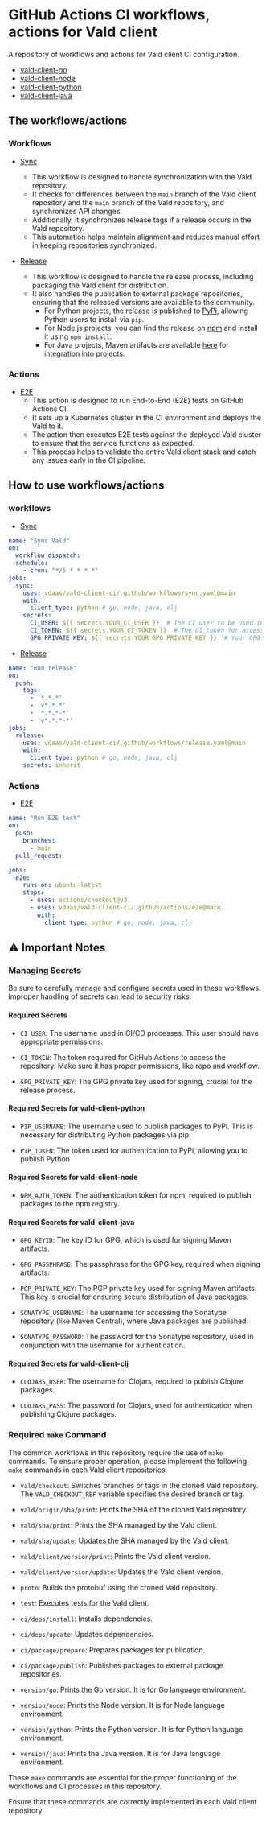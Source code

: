 # GitHub Actions CI workflows, actions for Vald client

A repository of workflows and actions for Vald client CI configuration.

- [vald-client-go](https://github.com/vdaas/vald-client-go)
- [vald-client-node](https://github.com/vdaas/vald-client-node)
- [vald-client-python](https://github.com/vdaas/vald-client-python)
- [vald-client-java](https://github.com/vdaas/vald-client-java)

## The workflows/actions

### Workflows

- [Sync](./.github/workflows/sync.yaml)
  - This workflow is designed to handle synchronization with the Vald repository.
  - It checks for differences between the `main` branch of the Vald client repository and the `main` branch of the Vald repository, and synchronizes API changes.
  - Additionally, it synchronizes release tags if a release occurs in the Vald repository.
  - This automation helps maintain alignment and reduces manual effort in keeping repositories synchronized.

- [Release](./.github/workflows/release.yaml)
  - This workflow is designed to handle the release process, including  packaging the Vald client for distribution.
  - It also handles the publication to external package repositories, ensuring that the released versions are available to the community.
    - For Python projects, the release is published to [PyPi](https://pypi.org/project/vald-client-python/), allowing Python users to install via `pip`.
    - For Node.js projects, you can find the release on [npm](https://www.npmjs.com/package/vald-client-node) and install it using `npm install`.
    - For Java projects, Maven artifacts are available [here](https://central.sonatype.com/artifact/org.vdaas.vald/vald-client-java) for integration into projects.

### Actions

- [E2E](./.github/actions/e2e/action.yaml)
  - This action is designed to run End-to-End (E2E) tests on GitHub Actions CI.
  - It sets up a Kubernetes cluster in the CI environment and deploys the Vald to it.
  - The action then executes E2E tests against the deployed Vald cluster to ensure that the service functions as expected.
  - This process helps to validate the entire Vald client stack and catch any issues early in the CI pipeline.

## How to use workflows/actions

### workflows

- [Sync](./.github/workflows/sync.yaml)

```yaml
name: "Sync Vald"
on:
  workflow_dispatch:
  schedule:
    - cron: "*/5 * * * *"
jobs:
  sync:
    uses: vdaas/vald-client-ci/.github/workflows/sync.yaml@main
    with:
      client_type: python # go, node, java, clj
    secrets:
      CI_USER: ${{ secrets.YOUR_CI_USER }}  # The CI user to be used in your environment
      CI_TOKEN: ${{ secrets.YOUR_CI_TOKEN }}  # The CI token for accessing the repository in your environment
      GPG_PRIVATE_KEY: ${{ secrets.YOUR_GPG_PRIVATE_KEY }}  # Your GPG private key for signing
```

- [Release](./.github/workflows/release.yaml)

```yaml
name: "Run release"
on:
  push:
    tags:
      - '*.*.*'
      - 'v*.*.*'
      - '*.*.*-*'
      - 'v*.*.*-*'
jobs:
  release:
    uses: vdaas/vald-client-ci/.github/workflows/release.yaml@main
    with:
      client_type: python # go, node, java, clj
    secrets: inherit

```

### Actions

- [E2E](./.github/actions/e2e/action.yaml)

```yaml
name: "Run E2E test"
on:
  push:
    branches:
      - main
  pull_request:

jobs:
  e2e:
    runs-on: ubuntu-latest
    steps:
      - uses: actions/checkout@v3
      - uses: vdaas/vald-client-ci/.github/actions/e2e@main
        with:
          client_type: python # go, node, java, clj
````

## :warning: Important Notes

### Managing Secrets

Be sure to carefully manage and configure secrets used in these workflows. Improper handling of secrets can lead to security risks.

#### Required Secrets

- `CI_USER`: The username used in CI/CD processes. This user should have appropriate permissions.

- `CI_TOKEN`: The token required for GitHub Actions to access the repository. Make sure it has proper permissions, like repo and workflow.

- `GPG_PRIVATE_KEY`: The GPG private key used for signing, crucial for the release process.

#### Required Secrets for vald-client-python

- `PIP_USERNAME`: The username used to publish packages to PyPi. This is necessary for distributing Python packages via pip.

- `PIP_TOKEN`: The token used for authentication to PyPi, allowing you to publish Python

#### Required Secrets for vald-client-node

- `NPM_AUTH_TOKEN`: The authentication token for npm, required to publish packages to the npm registry.

#### Required Secrets for vald-client-java

- `GPG_KEYID`: The key ID for GPG, which is used for signing Maven artifacts.

- `GPG_PASSPHRASE`: The passphrase for the GPG key, required when signing artifacts.

- `PGP_PRIVATE_KEY`: The PGP private key used for signing Maven artifacts. This key is crucial for ensuring secure distribution of Java packages.

- `SONATYPE_USERNAME`: The username for accessing the Sonatype repository (like Maven Central), where Java packages are published.

- `SONATYPE_PASSWORD`: The password for the Sonatype repository, used in conjunction with the username for authentication.

#### Required Secrets for vald-client-clj

- `CLOJARS_USER`: The username for Clojars, required to publish Clojure packages.

- `CLOJARS_PASS`: The password for Clojars, used for authentication when publishing Clojure packages.


### Required `make` Command

The common workflows in this repository require the use of `make` commands. To ensure proper operation, please implement the following `make` commands in each Vald client repositories:

- `vald/checkout`: Switches branches or tags in the cloned Vald repository. The `VALD_CHECKOUT_REF` variable specifies the desired branch or tag.

- `vald/origin/sha/print`: Prints the SHA of the cloned Vald repository.

- `vald/sha/print`: Prints the SHA managed by the Vald client.

- `vald/sha/update`: Updates the SHA managed by the Vald client.

- `vald/client/version/print`: Prints the Vald client version.

- `vald/client/version/update`: Updates the Vald client version.

- `proto`: Builds the protobuf using the croned Vald repository.

- `test`: Executes tests for the Vald client.

- `ci/deps/install`: Installs dependencies.

- `ci/deps/update`: Updates dependencies.

- `ci/package/prepare`: Prepares packages for publication.

- `ci/package/publish`: Publishes packages to external package repositories.

- `version/go`: Prints the Go version. It is for Go language environment.

- `version/node`: Prints the Node version. It is for Node language environment.

- `version/python`: Prints the Python version. It is for Python language environment.

- `version/java`: Prints the Java version. It is for Java language environment.

These `make` commands are essential for the proper functioning of the workflows and CI processes in this repository.

Ensure that these commands are correctly implemented in each Vald client repository
